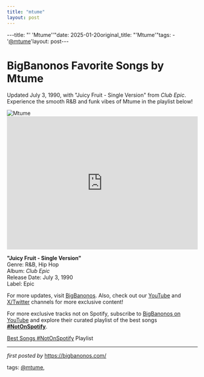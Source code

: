 ```yaml
---
title: "mtume"
layout: post
---
```

---title: "' 'Mtume''"date: 2025-01-20original_title: "'Mtume'"tags:  - '[@mtume](/tags/mtume/)'layout: post--- <!-- Title of the Post --><h1 >BigBanonos Favorite Songs by Mtume</h1> <!-- Introductory Text --><p >Updated July 3, 1990, with "Juicy Fruit - Single Version" from <em>Club Epic</em>. Experience the smooth R&B and funk vibes of Mtume in the playlist below!</p> <!-- Featured Image --><div > <img src="https://i.ytimg.com/vi/SNAZetfUWog/maxresdefault.jpg" alt="Mtume" /></div> <!-- Spotify Embed --><div > <iframe src="https://open.spotify.com/embed/playlist/2tDBuQom3CAlEhX9RDMJiU?utm_source=generator" width="100%" height="352" frameBorder="0" allowfullscreen="" allow="autoplay; clipboard-write; encrypted-media; fullscreen; picture-in-picture" loading="lazy"></iframe></div> <!-- Song Information --><div > <p><strong>"Juicy Fruit - Single Version"</strong><br> Genre: R&B, Hip Hop<br> Album: <em>Club Epic</em><br> Release Date: July 3, 1990<br> Label: Epic</p></div> <!-- Footer Links --><div > <p>For more updates, visit <a href="https://bigbanonos.com/" target="_blank">BigBanonos</a>. Also, check out our <a href="https://www.youtube.com/[@BigBanonos](/tags/BigBanonos/)" target="_blank">YouTube</a> and <a href="https://x.com/bigbanonos" target="_blank">X/Twitter</a> channels for more exclusive content!</p></div> <!--Subscribe and Playlist Links--><div>    <p>For more exclusive tracks not on Spotify, subscribe to <a href="https://www.youtube.com/[@BigBanonos](/tags/BigBanonos/)" target="_blank">BigBanonos on YouTube</a> and explore their curated playlist of the best songs <strong>[#NotOnSpotify](/tags/NotOnSpotify/)</strong>.</p>    <p><a href="https://www.youtube.com/playlist?list=PLtuNtuTatqI0kFahUCbtbfenC_ET5O_tr" target="_blank">Best Songs [#NotOnSpotify](/tags/NotOnSpotify/) Playlist<br /></a></p></div><hr /><p><em>first posted by</em> <a href="https://bigbanonos.com/" rel="noopener" target="_new">https://bigbanonos.com/</a></p><p>tags: [@mtume](/tags/mtume/),</p>